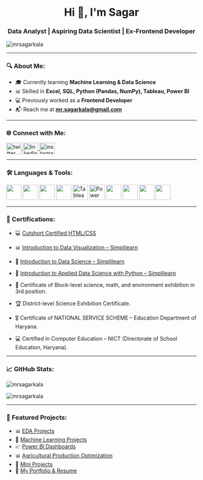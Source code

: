 <h1 align="center">Hi 👋, I'm Sagar</h1>
<h3 align="center">Data Analyst | Aspiring Data Scientist | Ex-Frontend Developer</h3>

<p align="left"> <img src="https://komarev.com/ghpvc/?username=mrsagarkala&label=Profile%20views&color=0e75b6&style=flat" alt="mrsagarkala" /> </p>

---

### 🔍 About Me:
- 🎓 Currently learning **Machine Learning & Data Science**
- 📊 Skilled in **Excel, SQL, Python (Pandas, NumPy), Tableau, Power BI**
- 💻 Previously worked as a **Frontend Developer**
- 📬 Reach me at **mr.sagarkala@gmail.com**

---

### 🌐 Connect with Me:
<p align="left">
  <a href="https://twitter.com/sagar_sharma_g" target="blank">
    <img align="center" src="https://raw.githubusercontent.com/rahuldkjain/github-profile-readme-generator/master/src/images/icons/Social/twitter.svg" alt="twitter" height="30" width="40" />
  </a>
  <a href="https://linkedin.com/in/sagar-sharma-427884194" target="blank">
    <img align="center" src="https://raw.githubusercontent.com/rahuldkjain/github-profile-readme-generator/master/src/images/icons/Social/linked-in-alt.svg" alt="linkedin" height="30" width="40" />
  </a>
  <a href="https://instagram.com/mrsagar.official" target="blank">
    <img align="center" src="https://raw.githubusercontent.com/rahuldkjain/github-profile-readme-generator/master/src/images/icons/Social/instagram.svg" alt="instagram" height="30" width="40" />
  </a>
</p>

---

### 🛠️ Languages & Tools:

<p align="left">
  <img src="https://cdn.jsdelivr.net/gh/devicons/devicon/icons/python/python-original.svg" width="40" height="40"/>
  <img src="https://cdn.jsdelivr.net/gh/devicons/devicon/icons/mysql/mysql-original-wordmark.svg" width="40" height="40"/>
  <img src="https://cdn.jsdelivr.net/gh/devicons/devicon/icons/pandas/pandas-original.svg" width="40" height="40"/>
  <img src="https://cdn.jsdelivr.net/gh/devicons/devicon/icons/numpy/numpy-original.svg" width="40" height="40"/>
  <img src="https://upload.wikimedia.org/wikipedia/commons/4/4b/Tableau_Logo.png" alt="Tableau" width="40" height="40"/>
  <img src="https://upload.wikimedia.org/wikipedia/commons/c/cf/New_Power_BI_Logo.svg" alt="Power BI" width="40" height="40"/>
  <img src="https://cdn.jsdelivr.net/gh/devicons/devicon/icons/html5/html5-original-wordmark.svg" width="40" height="40"/>
  <img src="https://cdn.jsdelivr.net/gh/devicons/devicon/icons/css3/css3-original-wordmark.svg" width="40" height="40"/>
  <img src="https://cdn.jsdelivr.net/gh/devicons/devicon/icons/javascript/javascript-original.svg" width="40" height="40"/>
  <img src="https://cdn.jsdelivr.net/gh/devicons/devicon/icons/react/react-original-wordmark.svg" width="40" height="40"/>
</p>


---

### 📜 Certifications:

- 💻 [Cutshort Certified HTML/CSS](https://cutshort.io/certificate/90056)

- 📊 [Introduction to Data Visualization – Simplilearn](https://simpli-web.app.link/e/xc7NQCgZnRb)

- 📘 [Introduction to Data Science – Simplilearn](https://simpli-web.app.link/e/zZXDLYStmRb)

- 🐍 [Introduction to Applied Data Science with Python – Simplilearn](https://simpli-web.app.link/e/R58MfBjJkRb)


- 🥉 Certificate of Block-level science, math, and environment exhibition in 3rd position. 
- 🏆  District-level Science Exhibition Certificate. 
- 🎖️  Certificate of NATIONAL SERVICE SCHEME – Education Department of Haryana.
- 💻 Certified in Computer Education – NICT (Directorate of School Education, Haryana).

---

### 📈 GitHub Stats:
<p align="left">
  <img src="https://github-readme-stats.vercel.app/api?username=mrsagarkala&show_icons=true&locale=en" alt="mrsagarkala" />
</p>

<p align="left">
  <img src="https://github-readme-streak-stats.herokuapp.com/?user=mrsagarkala" alt="mrsagarkala" />
</p>

---

### 💼 Featured Projects:
- 📊 [EDA Projects](https://github.com/mrsagarkala/EDA-Projects)  
- 🤖 [Machine Learning Projects](https://github.com/mrsagarkala/Machine-Learning-Projects)  
- 📈 [Power BI Dashboards](https://github.com/mrsagarkala/PowerBI-Dashboards)  
- 📊 [Agricultural Production Optimization](https://github.com/mrsagarkala/Agricultural-Production-Optimization)  
- 📂 [Mini Projects](https://github.com/mrsagarkala/Mini-Projects-Datasets)  
- 📄 [My Portfolio & Resume](https://github.com/mrsagarkala/Sagar-Resume.git)
